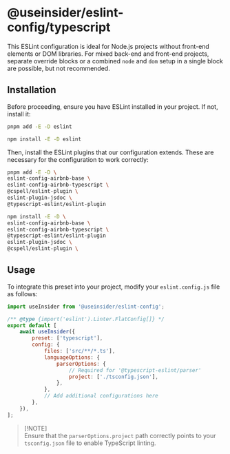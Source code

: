 # @useinsider/eslint-config/typescript

This ESLint configuration is ideal for Node.js projects without front-end
elements or DOM libraries. For mixed back-end and front-end projects, separate
override blocks or a combined `node` and `dom` setup in a single block are
possible, but not recommended.

## Installation

Before proceeding, ensure you have ESLint installed in your project.
If not, install it:

```bash
pnpm add -E -D eslint
```

```bash
npm install -E -D eslint
```

Then, install the ESLint plugins that our configuration extends. These are
necessary for the configuration to work correctly:

```bash
pnpm add -E -D \
eslint-config-airbnb-base \
eslint-config-airbnb-typescript \
@cspell/eslint-plugin \
eslint-plugin-jsdoc \
@typescript-eslint/eslint-plugin
```

```bash
npm install -E -D \
eslint-config-airbnb-base \
eslint-config-airbnb-typescript \
@typescript-eslint/eslint-plugin
eslint-plugin-jsdoc \
@cspell/eslint-plugin \
```

## Usage

To integrate this preset into your project, modify your `eslint.config.js` file
as follows:

```js
import useInsider from '@useinsider/eslint-config';

/** @type {import('eslint').Linter.FlatConfig[]} */
export default [
    await useInsider({
        preset: ['typescript'],
        config: {
            files: ['src/**/*.ts'],
            languageOptions: {
                parserOptions: {
                    // Required for '@typescript-eslint/parser'
                    project: ['./tsconfig.json'],
                },
            },
            // Add additional configurations here
        },
    }),
];
```

<blockquote>
  <p>[!NOTE]<br>
    Ensure that the <code>parserOptions.project</code> path correctly points to
    your <code>tsconfig.json</code> file to enable TypeScript linting.
  </p>
</blockquote>
